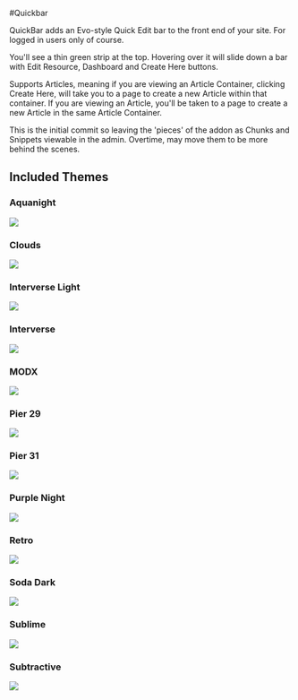 #Quickbar

QuickBar adds an Evo-style Quick Edit bar to the front end of your site. For logged in users only of course.

You'll see a thin green strip at the top. Hovering over it will slide down a bar with Edit Resource, Dashboard and Create Here buttons.

Supports Articles, meaning if you are viewing an Article Container, clicking Create Here, will take you to a page to create a new Article within that container. If you are viewing an Article, you'll be taken to a page to create a new Article in the same Article Container.

This is the initial commit so leaving the 'pieces' of the addon as Chunks and Snippets viewable in the admin. Overtime, may move them to be more behind the scenes.

## Included Themes
### Aquanight
![](http://jpdevries.s3.amazonaws.com/assets/uploads/quickbar/aquanight.png)

### Clouds
![](http://jpdevries.s3.amazonaws.com/assets/uploads/quickbar/clouds.png)

### Interverse Light
![](http://jpdevries.s3.amazonaws.com/assets/uploads/quickbar/interverse-light.png)

### Interverse
![](http://jpdevries.s3.amazonaws.com/assets/uploads/quickbar/interverse.png)

### MODX
![](http://jpdevries.s3.amazonaws.com/assets/uploads/quickbar/modx.png)

### Pier 29
![](http://jpdevries.s3.amazonaws.com/assets/uploads/quickbar/pier29.png)

### Pier 31
![](http://jpdevries.s3.amazonaws.com/assets/uploads/quickbar/pier31.png)

### Purple Night
![](http://jpdevries.s3.amazonaws.com/assets/uploads/quickbar/purplenight.png)

### Retro
![](http://jpdevries.s3.amazonaws.com/assets/uploads/quickbar/retro%20copy.png)

### Soda Dark
![](http://jpdevries.s3.amazonaws.com/assets/uploads/quickbar/sodadark.png)

### Sublime
![](http://jpdevries.s3.amazonaws.com/assets/uploads/quickbar/sublime.png)

### Subtractive
![](http://jpdevries.s3.amazonaws.com/assets/uploads/quickbar/subtractive.png)
